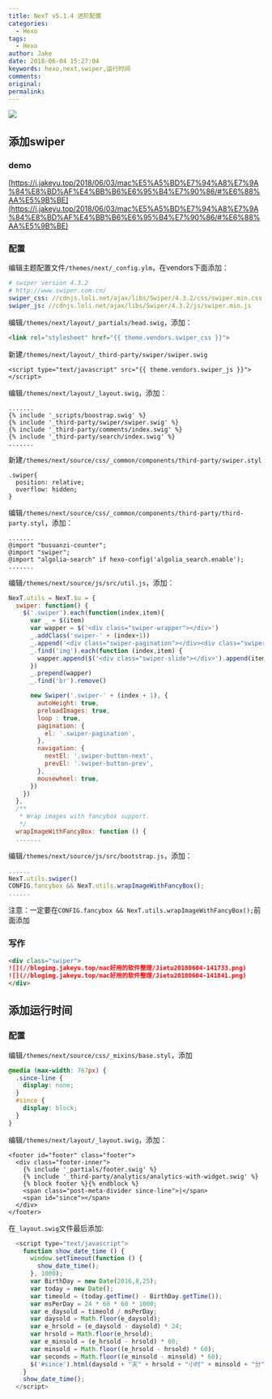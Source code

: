 ```yaml
---
title: NexT v5.1.4 进阶配置
categories:
  - Hexo
tags:
  - Hexo
author: Jake
date: 2018-06-04 15:27:04
keywords: hexo,next,swiper,运行时间
comments:
original:
permalink:
---
```


![](//blogimg.jakeyu.top/swiper内容超出纵向滚动/big.jpg)

<!--more-->

## 添加swiper

### demo

[https://i.jakeyu.top/2018/06/03/mac%E5%A5%BD%E7%94%A8%E7%9A%84%E8%BD%AF%E4%BB%B6%E6%95%B4%E7%90%86/#%E6%88%AA%E5%9B%BE](https://i.jakeyu.top/2018/06/03/mac%E5%A5%BD%E7%94%A8%E7%9A%84%E8%BD%AF%E4%BB%B6%E6%95%B4%E7%90%86/#%E6%88%AA%E5%9B%BE)

### 配置

编辑主题配置文件`/themes/next/_config.ylm`，在vendors下面添加：

```yml
# swiper version 4.3.2
# http://www.swiper.com.cn/
swiper_css: //cdnjs.loli.net/ajax/libs/Swiper/4.3.2/css/swiper.min.css
swiper_js: //cdnjs.loli.net/ajax/libs/Swiper/4.3.2/js/swiper.min.js
```

编辑`/themes/next/layout/_partials/head.swig`，添加：

```html
<link rel="stylesheet" href="{{ theme.vendors.swiper_css }}">
```

新建`/themes/next/layout/_third-party/swiper/swiper.swig`

```swig
<script type="text/javascript" src="{{ theme.vendors.swiper_js }}"></script>
```

编辑`/themes/next/layout/_layout.swig`，添加：

```swig
.......
{% include '_scripts/boostrap.swig' %}
{% include '_third-party/swiper/swiper.swig' %}
{% include '_third-party/comments/index.swig' %}
{% include '_third-party/search/index.swig' %}
.......
```

新建`/themes/next/source/css/_common/components/third-party/swiper.styl`

```styl
.swiper{
  position: relative;
  overflow: hidden;
}
```

编辑`/themes/next/source/css/_common/components/third-party/third-party.styl`，添加：

```styl
.......
@import "busuanzi-counter";
@import "swiper";
@import "algolia-search" if hexo-config('algolia_search.enable');
.......
```

编辑`/themes/next/source/js/src/util.js`，添加：

```js
NexT.utils = NexT.$u = {
  swiper: function() {
    $('.swiper').each(function(index,item){
      var _ = $(item)
      var wapper = $('<div class="swiper-wrapper"></div>')
      _.addClass('swiper-' + (index+1))
      _.append('<div class="swiper-pagination"></div><div class="swiper-button-prev"></div><div class="swiper-button-next"></div>')
      _.find('img').each(function (index,item) {
        wapper.append($('<div class="swiper-slide"></div>').append(item))
      })
      _.prepend(wapper)
      _.find('br').remove()

      new Swiper('.swiper-' + (index + 1), {
      	autoHeight: true,
        preloadImages: true,
        loop : true,
        pagination: {
          el: '.swiper-pagination',
        },
        navigation: {
          nextEl: '.swiper-button-next',
          prevEl: '.swiper-button-prev',
        },
        mousewheel: true,
      })
    })
  },
  /**
   * Wrap images with fancybox support.
   */
  wrapImageWithFancyBox: function () {
  .......
```

编辑`/themes/next/source/js/src/bootstrap.js`，添加：

```js
......
NexT.utils.swiper()
CONFIG.fancybox && NexT.utils.wrapImageWithFancyBox();
......
```

注意：一定要在`CONFIG.fancybox && NexT.utils.wrapImageWithFancyBox();`前面添加

### 写作

```markdown
<div class="swiper">
![](//blogimg.jakeyu.top/mac好用的软件整理/Jietu20180604-141733.png)
![](//blogimg.jakeyu.top/mac好用的软件整理/Jietu20180604-141841.png)
</div>
```

## 添加运行时间

### 配置

编辑`/themes/next/source/css/_mixins/base.styl`，添加

```css
@media (max-width: 767px) {
  .since-line {
    display: none;
  }
  #since {
    display: block;
  }
}
```

编辑`/themes/next/layout/_layout.swig`，添加：

```swig
<footer id="footer" class="footer">
  <div class="footer-inner">
    {% include '_partials/footer.swig' %}
    {% include '_third-party/analytics/analytics-with-widget.swig' %}
    {% block footer %}{% endblock %}
    <span class="post-meta-divider since-line">|</span>
    <span id="since"></span>
  </div>
</footer>
```

在`_layout.swig`文件最后添加:

```js
  <script type="text/javascript">
    function show_date_time () {
      window.setTimeout(function () {
        show_date_time();
      }, 1000);
      var BirthDay = new Date(2016,8,25);
      var today = new Date();
      var timeold = (today.getTime() - BirthDay.getTime());
      var msPerDay = 24 * 60 * 60 * 1000;
      var e_daysold = timeold / msPerDay;
      var daysold = Math.floor(e_daysold);
      var e_hrsold = (e_daysold - daysold) * 24;
      var hrsold = Math.floor(e_hrsold);
      var e_minsold = (e_hrsold - hrsold) * 60;
      var minsold = Math.floor((e_hrsold - hrsold) * 60);
      var seconds = Math.floor((e_minsold - minsold) * 60);
      $('#since').html(daysold + "天" + hrsold + "小时" + minsold + "分" + seconds + "秒");
    }
    show_date_time();
  </script>
```
